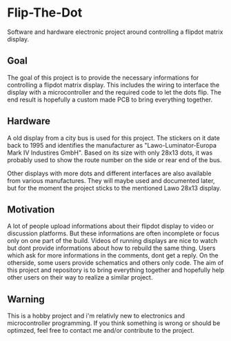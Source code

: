 # Flip-The-Dot
Software and hardware electronic project around controlling a flipdot matrix display.

## Goal
The goal of this project is to provide the necessary informations for controlling a flipdot matrix display.
This includes the wiring to interface the display with a microcontroller and the required code to let the dots flip.
The end result is hopefully a custom made PCB to bring everything together.

## Hardware
A old display from a city bus is used for this project. The stickers on it date back to 1995 and identifies the manufacturer as "Lawo-Luminator-Europa Mark IV Industires GmbH".
Based on its size with only 28x13 dots, it was probably used to show the route number on the side or rear end of the bus.

Other displays with more dots and different interfaces are also available from various manufactures. They will maybe used and documented later, but for the moment the project sticks to the mentioned Lawo 28x13 display.

## Motivation
A lot of people upload informations about their flipdot display to video or discussion platforms. But these informations are often incomplete or focus only on one part of the build. Videos of running displays are nice to watch but dont provide informations about how to rebuild the same thing. Users which ask for more informations in the comments, dont get a reply. On the otherside, some users provide schematics and others only code.
The aim of this project and repository is to bring everything together and hopefully help other users on their way to realize a similar project.

## Warning
This is a hobby project and i'm relativly new to electronics and microcontroller programming. If you think something is wrong or should be optimzed, feel free to contact me and/or contribute to the project.
